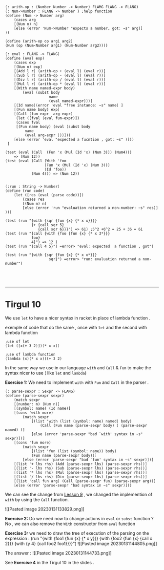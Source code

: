 

```racket
(: arith-op : (Number Number -> Number) FLAMG FLANG -> FLANG)
(: Num->Number : FLANG -> Number ) ;help function
(define (Num -> Number arg)
	(cases arg 
	[(Num n) n] 
	[else (error 'Num->Number "expects a number, got: ~s" arg)]
))

(define (arith-op op arg1 arg2)
(Num (op (Num-Number arg1) (Num-Number arg2))))

(: eval : FLANG -> FLANG)
(define (eval exp)
	(cases exp
	[(Num n) exp]
	[(Add l r) (arith-op + (eval l) (eval r))]	
	[(Sub l r) (arith-op - (eval l) (eval r))]	
	[(Div l r) (arith-op / (eval l) (eval r))]
	[(Mul l r) (arith-op * (eval l) (eval r))]  
	[(With name named-expr body)
		(eval (subst body
					name
					(eval named-expr)))]
	[(Id name)(error 'eval "free instance: ~s" name) ]
	[(Fun name body) exp]
	[(Call (fun-expr  arg-expr)
	 (let ([fval (eval fun-expr)])
	 (cases fval
	 [(Fun name body) (eval (subst body
		 name
		 (eval arg-expr )))]))
	[else (error 'eval "expected a fucntion , got: ~s" )]))
 ]

(test (eval (Call  (Fun 'x (Mul (Id 'x) (Num 3))) (Num4)))
	=> (Num 12))
(test (eval (Call (With 'foo
				  (Fun 'x (Mul (Id 'x) (Num 3)))
				  (Id 'foo))
			(Num 4))) => (Num 12))


(:run : String -> Number)
(define (run code)
	(let ([res (eval (parse code))])
		(cases res
		[(Num n) n]
		[else (error 'run "evaluation returned a non-number: ~s" res)]
)))

(test (run "{with {sqr {fun {x} {* x x}}}}
			{+ {call sqr 5}
			   {call sqr 6}}}") => 61) ;5^2 +6^2 = 25 + 36 = 61
(test (run "{call {with {foo {fun {x} {* x 3*}}}
			foo}
			4}") => 12 )
(test (run "{call 4 5}") =error> "eval: expected  a function , got")

(test (run "{with {sqr {fun {x} {* x x*}}}
					sqr}") =error> "run: evaluation returned a non-number")





```


---
# Tirgul 10 

We use  `let` to have a nicer syntax in racket in place of lambda function .

exemple of code that do the same , once with `let` and the second with lambda function

```racket
;use of let 
(let ([x(+ 3 2)])(* x x))
```

```racket
;use of lambda function 
(lambda (x)(* x x))(+ 3 2)
```

In the same way we use in our language `with` and `Call` & `Fun` to make the syntax nicer to use ( like `let` and `lambda`)

**Exercise 1:** We need to implement `with` with `Fun` and `Call` in the parser .

```racket
(: parse-sexpr : Sexpr -> FLANG)
(define (parse-sexpr sexpr)
    (match sexpr
    [(number: n) (Num n)]
    [(symbol: name) (Id name)]
    [(cons 'with more)
        (match sexpr
            [(list 'with (list (symbol: name) named) body)
                (Call (Fun name (parse-sexpr body) ) (parse-sexpr named) )]
            [else (error 'parse-sexpr "bad `with' syntax in ~s" sexpr)])]
    [(cons 'fun more)
        (match sexpr
            [(list 'fun (list (symbol: name)) body)
            (Fun name (parse-sexpr body))]
        [else (error 'parse-sexpr "bad `fun' syntax in ~s" sexpr)])]
    [(list '+ lhs rhs) (Add (parse-sexpr lhs) (parse-sexpr rhs))]
    [(list '- lhs rhs) (Sub (parse-sexpr lhs) (parse-sexpr rhs))]
    [(list '* lhs rhs) (Mul (parse-sexpr lhs) (parse-sexpr rhs))]
    [(list '/ lhs rhs) (Div (parse-sexpr lhs) (parse-sexpr rhs))]
    [(list 'call fun arg) (Call (parse-sexpr fun) (parse-sexpr arg))]
    [else (error 'parse-sexpr "bad syntax in ~s" sexpr)]))
```
 We can see the change from [Lesson 9](/Lesson%209.md) , we changed the implemention of `with` by using the `Call` function.

![[Pasted image 20230131133829.png]]

**Exercise 2:** Do we need now to change actions in `eval` or `subst` function ?
 No , we can also remove the `With` constructor from `eval` function 

**Exercise 3:** we need to draw the tree of execution of the parsing on the expression : 
(run "{with {foo1 {fun {x} {* x y}}}
	{with {foo2 {fun {x} {call x 2}}}
		{with {y 4}
			{call foo2 foo1}}}}") 
			![[Pasted image 20230131144805.png]]

The answer : 
![[Pasted image 20230131144733.png]]

See **Exercise 4** in the Tirgul 10 in the slides .
